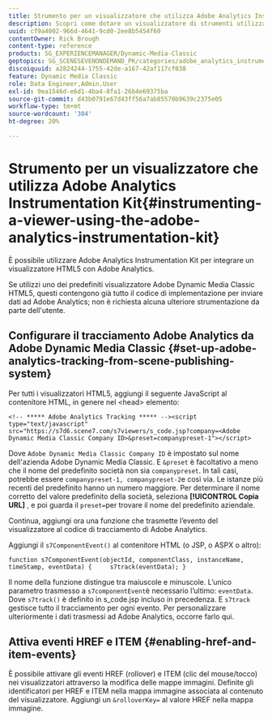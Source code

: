 ```yaml
---
title: Strumento per un visualizzatore che utilizza Adobe Analytics Instrumentation Kit
description: Scopri come dotare un visualizzatore di strumenti utilizzando Adobe Analytics Instrumentation Kit in Adobe Dynamic Media Classic.
uuid: cf9a4002-966d-4641-9cd0-2ee8b5454f60
contentOwner: Rick Brough
content-type: reference
products: SG_EXPERIENCEMANAGER/Dynamic-Media-Classic
geptopics: SG_SCENESEVENONDEMAND_PK/categories/adobe_analytics_instrumentation_kit
discoiquuid: a2824244-1755-42de-a167-42af117cf038
feature: Dynamic Media Classic
role: Data Engineer,Admin,User
exl-id: 9ea1546d-e6d1-4ba4-8fa1-26b4e69375ba
source-git-commit: d43b0791e67d43ff56a7ab85570b9639c2375e05
workflow-type: tm+mt
source-wordcount: '304'
ht-degree: 20%

---
```


# Strumento per un visualizzatore che utilizza Adobe Analytics Instrumentation Kit{#instrumenting-a-viewer-using-the-adobe-analytics-instrumentation-kit}

È possibile utilizzare Adobe Analytics Instrumentation Kit per integrare un visualizzatore HTML5 con Adobe Analytics.

Se utilizzi uno dei predefiniti visualizzatore Adobe Dynamic Media Classic HTML5, questi contengono già tutto il codice di implementazione per inviare dati ad Adobe Analytics; non è richiesta alcuna ulteriore strumentazione da parte dell&#39;utente.

## Configurare il tracciamento Adobe Analytics da Adobe Dynamic Media Classic {#set-up-adobe-analytics-tracking-from-scene-publishing-system}

Per tutti i visualizzatori HTML5, aggiungi il seguente JavaScript al contenitore HTML, in genere nel &lt;head> elemento:

```as3
<!-- ***** Adobe Analytics Tracking ***** --><script type="text/javascript" src="https://s7d6.scene7.com/s7viewers/s_code.jsp?company=<Adobe Dynamic Media Classic Company ID>&preset=companypreset-1"></script>
```

Dove `Adobe Dynamic Media Classic Company ID` è impostato sul nome dell&#39;azienda Adobe Dynamic Media Classic. E `&preset` è facoltativo a meno che il nome del predefinito società non sia `companypreset`. In tali casi, potrebbe essere `companypreset-1, companypreset-2`e così via. Le istanze più recenti del predefinito hanno un numero maggiore. Per determinare il nome corretto del valore predefinito della società, seleziona **[!UICONTROL Copia URL]** , e poi guarda il `preset=`per trovare il nome del predefinito aziendale.

Continua, aggiungi ora una funzione che trasmette l’evento del visualizzatore al codice di tracciamento di Adobe Analytics.

Aggiungi il `s7ComponentEvent()` al contenitore HTML (o JSP, o ASPX o altro):

```as3
function s7ComponentEvent(objectId, componentClass, instanceName, timeStamp, eventData) {     s7track(eventData); }
```

Il nome della funzione distingue tra maiuscole e minuscole. L’unico parametro trasmesso a `s7componentEvent`è necessario l’ultimo: `eventData`. Dove `s7track()` è definito in s_code.jsp incluso in precedenza. E `s7track` gestisce tutto il tracciamento per ogni evento. Per personalizzare ulteriormente i dati trasmessi ad Adobe Analytics, occorre farlo qui.

## Attiva eventi HREF e ITEM {#enabling-href-and-item-events}

È possibile attivare gli eventi HREF (rollover) e ITEM (clic del mouse/tocco) nei visualizzatori attraverso la modifica delle mappe immagini. Definite gli identificatori per HREF e ITEM nella mappa immagine associata al contenuto del visualizzatore. Aggiungi un `&rolloverKey=` al valore HREF nella mappa immagine.
